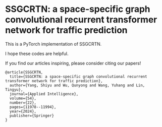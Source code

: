 # SSGCRTN: a space-specific graph convolutional recurrent transformer network for traffic prediction

This is a PyTorch implementation of SSGCRTN.

I hope these codes are helpful.

If you find our articles inspiring, please consider citing our papers!

```
@article{SSGCRTN,
  title={SSGCRTN: a space-specific graph convolutional recurrent transformer network for traffic prediction},
  author={Yang, Shiyu and Wu, Qunyong and Wang, Yuhang and Lin, Tingyu},
  journal={Applied Intelligence},
  volume={54},
  number={22},
  pages={11978--11994},
  year={2024},
  publisher={Springer}
}
```
